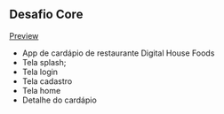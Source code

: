 ## Desafio Core

[Preview](https://marvelapp.com/prototype/194b601g/screen/54520377)
- App de cardápio de restaurante Digital House Foods
- Tela splash;
- Tela login
- Tela cadastro
- Tela home
- Detalhe do cardápio
